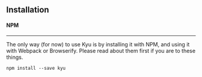## Installation

#### NPM
---
The only way (for now) to use Kyu is by installing it with NPM, and using it 
with Webpack or Browserify. Please read about them first if you are to 
these things.

```shell
npm install --save kyu
```